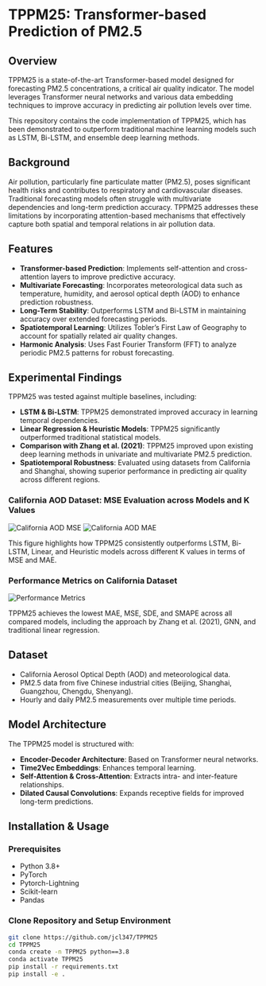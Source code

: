 # TPPM25: Transformer-based Prediction of PM2.5

## Overview
TPPM25 is a state-of-the-art Transformer-based model designed for forecasting PM2.5 concentrations, a critical air quality indicator. The model leverages Transformer neural networks and various data embedding techniques to improve accuracy in predicting air pollution levels over time. 

This repository contains the code implementation of TPPM25, which has been demonstrated to outperform traditional machine learning models such as LSTM, Bi-LSTM, and ensemble deep learning methods.

## Background
Air pollution, particularly fine particulate matter (PM2.5), poses significant health risks and contributes to respiratory and cardiovascular diseases. Traditional forecasting models often struggle with multivariate dependencies and long-term prediction accuracy. TPPM25 addresses these limitations by incorporating attention-based mechanisms that effectively capture both spatial and temporal relations in air pollution data.

## Features
- **Transformer-based Prediction**: Implements self-attention and cross-attention layers to improve predictive accuracy.
- **Multivariate Forecasting**: Incorporates meteorological data such as temperature, humidity, and aerosol optical depth (AOD) to enhance prediction robustness.
- **Long-Term Stability**: Outperforms LSTM and Bi-LSTM in maintaining accuracy over extended forecasting periods.
- **Spatiotemporal Learning**: Utilizes Tobler’s First Law of Geography to account for spatially related air quality changes.
- **Harmonic Analysis**: Uses Fast Fourier Transform (FFT) to analyze periodic PM2.5 patterns for robust forecasting.

## Experimental Findings

TPPM25 was tested against multiple baselines, including:

- **LSTM & Bi-LSTM**: TPPM25 demonstrated improved accuracy in learning temporal dependencies.
- **Linear Regression & Heuristic Models**: TPPM25 significantly outperformed traditional statistical models.
- **Comparison with Zhang et al. (2021)**: TPPM25 improved upon existing deep learning methods in univariate and multivariate PM2.5 prediction.
- **Spatiotemporal Robustness**: Evaluated using datasets from California and Shanghai, showing superior performance in predicting air quality across different regions.

### California AOD Dataset: MSE Evaluation across Models and K Values

![California AOD MSE](![image](https://github.com/user-attachments/assets/c591b1eb-8476-4b81-ba71-50068e18ec9c))
![California AOD MAE](![image](https://github.com/user-attachments/assets/901f62c2-c62a-4851-9ac6-3fb927596f92))

This figure highlights how TPPM25 consistently outperforms LSTM, Bi-LSTM, Linear, and Heuristic models across different K values in terms of MSE and MAE.

### Performance Metrics on California Dataset

![Performance Metrics](![image](https://github.com/user-attachments/assets/fa57fa82-eff0-4d02-8673-f903a0be0f7b))

TPPM25 achieves the lowest MAE, MSE, SDE, and SMAPE across all compared models, including the approach by Zhang et al. (2021), GNN, and traditional linear regression.

## Dataset
- California Aerosol Optical Depth (AOD) and meteorological data.
- PM2.5 data from five Chinese industrial cities (Beijing, Shanghai, Guangzhou, Chengdu, Shenyang).
- Hourly and daily PM2.5 measurements over multiple time periods.

## Model Architecture
The TPPM25 model is structured with:
- **Encoder-Decoder Architecture**: Based on Transformer neural networks.
- **Time2Vec Embeddings**: Enhances temporal learning.
- **Self-Attention & Cross-Attention**: Extracts intra- and inter-feature relationships.
- **Dilated Causal Convolutions**: Expands receptive fields for improved long-term predictions.

## Installation & Usage

### Prerequisites
- Python 3.8+
- PyTorch
- Pytorch-Lightning
- Scikit-learn
- Pandas

### Clone Repository and Setup Environment
```bash
git clone https://github.com/jcl347/TPPM25
cd TPPM25
conda create -n TPPM25 python==3.8
conda activate TPPM25
pip install -r requirements.txt
pip install -e .
